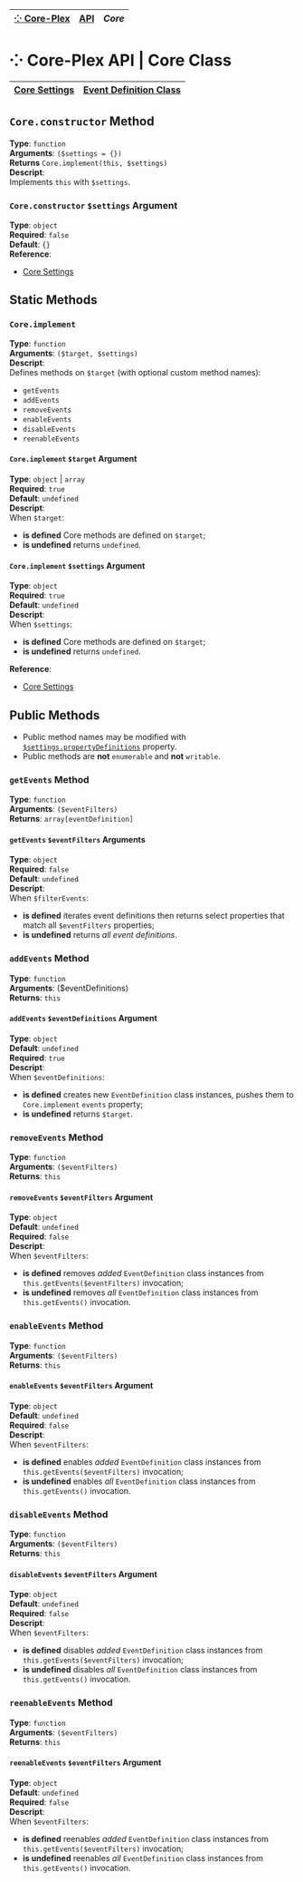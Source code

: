 | [⁘ Core-Plex](../../../README.md) | [API](../index.md) | *Core* |
| :-- | :-- | :-- |
# ⁘ Core-Plex API \| Core Class
| [Core Settings](./settings/index.md) | [Event Definition Class](./event-definition/index.md) |
| :-- | --- |

## `Core.constructor` Method
**Type**: `function`  
**Arguments**: `($settings = {})`  
**Returns** `Core.implement(this, $settings)`  
**Descript**:  
Implements `this` with `$settings`.  
### `Core.constructor` `$settings` Argument
**Type**: `object`  
**Required**: `false`  
**Default**: `{}`  
**Reference**:  
 - [Core Settings](./settings/index.md)  

## Static Methods
### `Core.implement`
**Type**: `function`  
**Arguments**: `($target, $settings)`  
**Descript**:  
Defines methods on `$target` (with optional custom method names):  
 - `getEvents`
 - `addEvents`
 - `removeEvents`
 - `enableEvents`
 - `disableEvents`
 - `reenableEvents`

#### `Core.implement` `$target` Argument
**Type**: `object` \| `array`  
**Required**: `true`  
**Default**:  `undefined`  
**Descript**:  
When `$target`:  
 - **is defined** Core methods are defined on `$target`;    
 - **is undefined** returns `undefined`.  

#### `Core.implement` `$settings` Argument
**Type**: `object`  
**Required**: `true`  
**Default**:  `undefined`  
**Descript**:  
When `$settings`:  
 - **is defined** Core methods are defined on `$target`;  
 - **is undefined** returns `undefined`.  

**Reference**:  
 - [Core Settings](./settings/index.md)  

## Public Methods
 - Public method names may be modified with [`$settings.propertyDefinitions`](./settings/index.md#settingspropertydefinitions-property) property.  
 - Public methods are **not** `enumerable` and **not** `writable`.  
### `getEvents` Method
**Type**: `function`  
**Arguments**: `($eventFilters)`  
**Returns**: `array[eventDefinition]`  
#### `getEvents` `$eventFilters` Arguments
**Type**: `object`  
**Required**: `false`  
**Default**: `undefined`  
**Descript**:  
When `$filterEvents`:  
 - **is defined** iterates event definitions then returns select properties that match all `$eventFilters` properties;  
 - **is undefined** returns *all event definitions*.  

### `addEvents` Method
**Type**: `function`  
**Arguments**: ($eventDefinitions)  
**Returns**: `this`  
#### `addEvents` `$eventDefinitions` Argument
**Type**: `object`  
**Default**: `undefined`  
**Required**: `true`  
**Descript**:  
When `$eventDefinitions`:  
 - **is defined** creates new `EventDefinition` class instances, pushes them to `Core.implement` `events` property;  
 - **is undefined** returns `$target`.  

### `removeEvents` Method
**Type**: `function`  
**Arguments**: `($eventFilters)`  
**Returns**: `this`  
#### `removeEvents` `$eventFilters` Argument
**Type**: `object`  
**Default**: `undefined`  
**Required**: `false`  
**Descript**:  
When `$eventFilters`:  
 - **is defined** removes *added* `EventDefinition` class instances from `this.getEvents($eventFilters)` invocation;  
 - **is undefined** removes *all* `EventDefinition` class instances from `this.getEvents()` invocation.  

### `enableEvents` Method
**Type**: `function`  
**Arguments**: `($eventFilters)`  
**Returns**: `this`  
#### `enableEvents` `$eventFilters` Argument
**Type**: `object`  
**Default**: `undefined`  
**Required**: `false`  
**Descript**:  
When `$eventFilters`:  
 - **is defined** enables *added* `EventDefinition` class instances from `this.getEvents($eventFilters)` invocation;  
 - **is undefined** enables *all* `EventDefinition` class instances from `this.getEvents()` invocation.  

### `disableEvents` Method
**Type**: `function`  
**Arguments**: `($eventFilters)`  
**Returns**: `this`  
#### `disableEvents` `$eventFilters` Argument
**Type**: `object`  
**Default**: `undefined`  
**Required**: `false`  
**Descript**:  
When `$eventFilters`:  
 - **is defined** disables *added* `EventDefinition` class instances from `this.getEvents($eventFilters)` invocation;  
 - **is undefined** disables *all* `EventDefinition` class instances from `this.getEvents()` invocation.  

### `reenableEvents` Method
**Type**: `function`  
**Arguments**: `($eventFilters)`  
**Returns**: `this`  
#### `reenableEvents` `$eventFilters` Argument
**Type**: `object`  
**Default**: `undefined`  
**Required**: `false`  
**Descript**:  
When `$eventFilters`:  
 - **is defined** reenables *added* `EventDefinition` class instances from `this.getEvents($eventFilters)` invocation;  
 - **is undefined** reenables *all* `EventDefinition` class instances from `this.getEvents()` invocation.  

